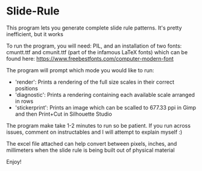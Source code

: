 # Slide-Rule

This program lets you generate complete slide rule patterns.
It's pretty inefficient, but it works

To run the program, you will need:
PIL, and an installation of two fonts: cmuntt.ttf and cmunit.ttf (part of the infamous LaTeX fonts)
which can be found here: https://www.freebestfonts.com/computer-modern-font

The program will prompt which mode you would like to run:

- 'render': Prints a rendering of the full size scales in their correct positions
- 'diagnostic': Prints a rendering containing each available scale arranged in rows
- 'stickerprint': Prints an image which can be scalled to 677.33 ppi in Gimp and then Print+Cut in Silhouette Studio

The program make take 1-2 minutes to run so be patient. If you run across issues, comment on instructables and I will attempt to explain myself :)

The excel file attached can help convert between pixels, inches, and millimeters when the slide rule is being built out of physical material 

Enjoy!
